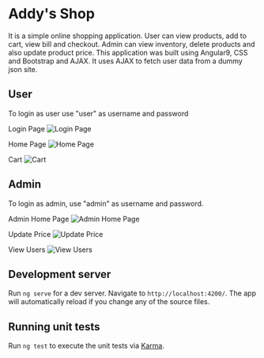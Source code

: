 # Addy's Shop

It is a simple online shopping application. User can view products, add to cart, view bill and checkout.
Admin can view inventory, delete products and also update product price.
This application was built using Angular9, CSS and Bootstrap and AJAX.
It uses AJAX to fetch user data from a dummy json site.

## User

To login as user use "user" as username and password

Login Page
![Login Page](assets/images/Login_Page.png)

Home Page
![Home Page](assets/images/User_Home_Page.png)

Cart
![Cart](assets/images/cart.png)

## Admin

To login as admin, use "admin" as username and password.

Admin Home Page
![Admin Home Page](assets/images/admin_home_page.png)

Update Price
![Update Price](assets/images/update_price.png)

View Users
![View Users](assets/images/view_users.png)

## Development server

Run `ng serve` for a dev server. Navigate to `http://localhost:4200/`. The app will automatically reload if you change any of the source files.

## Running unit tests

Run `ng test` to execute the unit tests via [Karma](https://karma-runner.github.io).
